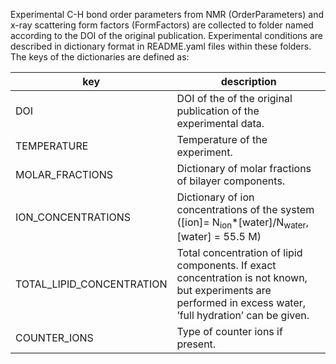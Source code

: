 Experimental C-H bond order parameters from NMR (OrderParameters) and x-ray scattering form factors (FormFactors) 
are collected to folder named according to the DOI of the original publication. Experimental conditions are described in dictionary
format in README.yaml files within these folders. The keys of the dictionaries are defined as:

|key | description |
| ----| -----|
|DOI | DOI of the of the original publication of the experimental data.|
TEMPERATURE | Temperature of the experiment.
MOLAR_FRACTIONS | Dictionary of molar fractions of bilayer components.
ION_CONCENTRATIONS | Dictionary of ion concentrations of the system ([ion]= N<sub>ion</sub>*[water]/N<sub>water</sub>, [water] = 55.5 M)
TOTAL_LIPID_CONCENTRATION | Total concentration of lipid components. If exact concentration is not known, but experiments are performed in excess water, ’full hydration’ can be given.
COUNTER_IONS | Type of counter ions if present.
